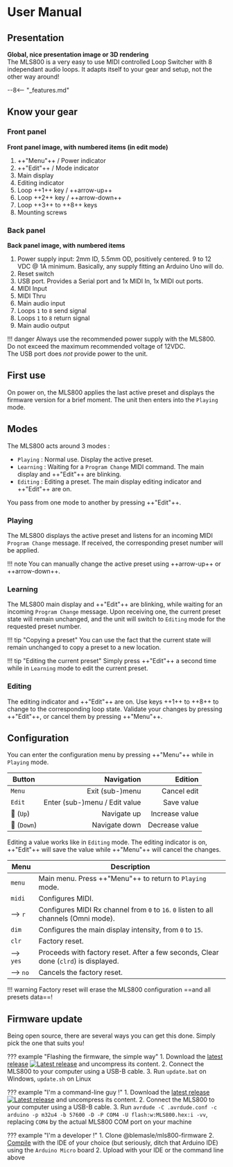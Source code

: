 # User Manual

## Presentation

**Global, nice presentation image or 3D rendering**  
The MLS800 is a very easy to use MIDI controlled Loop Switcher with 8 independant audio loops. It adapts itself to your gear and setup, not the other way around!

--8<-- "_features.md"

## Know your gear

### Front panel

**Front panel image, with numbered items (in edit mode)**

1. ++"Menu"++ / Power indicator
2. ++"Edit"++ / Mode indicator
3. Main display
4. Editing indicator
5. Loop ++1++ key / ++arrow-up++
6. Loop ++2++ key / ++arrow-down++
7. Loop ++3++ to ++8++ keys
8. Mounting screws

### Back panel

**Back panel image, with numbered items**

1. Power supply input: 2mm ID, 5.5mm OD, positively centered. 9 to 12 VDC @ 1A minimum. Basically, any supply fitting an Arduino Uno will do.
2. Reset switch
3. USB port. Provides a Serial port and 1x MIDI In, 1x MIDI out ports. 
4. MIDI Input
5. MIDI Thru
6. Main audio input
7. Loops `1` to `8` send signal
8. Loops `1` to `8` return signal
9. Main audio output

!!! danger
	Always use the recommended power supply with the MLS800.  
	Do not exceed the maximum recommended voltage of 12VDC.  
	The USB port does *not* provide power to the unit.


## First use

On power on, the MLS800 applies the last active preset and displays the firmware version for a brief moment. The unit then enters into the `Playing` mode.

## Modes

The MLS800 acts around 3 modes :

* `Playing` : Normal use. Display the active preset.
* `Learning` : Waiting for a `Program Change` MIDI command. The main display and ++"Edit"++ are blinking.
* `Editing` : Editing a preset. The main display editing indicator and ++"Edit"++ are on.

You pass from one mode to another by pressing ++"Edit"++.  

### Playing

The MLS800 displays the active preset and listens for an incoming MIDI `Program Change` message. If received, the corresponding preset number will be applied.

!!! note
	You can manually change the active preset using ++arrow-up++ or ++arrow-down++.

### Learning

The MLS800 main display and ++"Edit"++ are blinking, while waiting for an incoming `Program Change` message. Upon receiving one, the current preset state will remain unchanged, and the unit will switch to `Editing` mode for the requested preset number.

!!! tip "Copying a preset"
	You can use the fact that the current state will remain unchanged to copy a preset to a new location.

!!! tip "Editing the current preset"
	Simply press ++"Edit"++ a second time while in `Learning` mode to edit the current preset.

### Editing

The editing indicator and ++"Edit"++ are on. Use keys ++1++ to ++8++ to change to the corresponding loop state. Validate your changes by pressing ++"Edit"++, or cancel them by pressing ++"Menu"++.

## Configuration

You can enter the configuration menu by pressing ++"Menu"++ while in `Playing` mode.

| Button 						| Navigation					| Edition			|
|-------------------------------|------------------------------:|------------------:|
|`Menu` 						| Exit (sub-)menu 				| Cancel edit 		|
|`Edit` 						| Enter (sub-)menu / Edit value | Save value 		|
|:arrow_up_small: (`Up`) 		| Navigate up 					| Increase value 	|
|:arrow_down_small: (`Down`) 	| Navigate down 				| Decrease value 	|

Editing a value works like in `Editing` mode. The editing indicator is on, ++"Edit"++ will save the value while ++"Menu"++ will cancel the changes.

| Menu 		| Description																			|
|-----------|---------------------------------------------------------------------------------------|
| `menu`	| Main menu. Press ++"Menu"++ to return to `Playing` mode.								|
| `midi`	| Configures MIDI.																		|
| --> `r`	| Configures MIDI Rx channel from `0` to `16`. `0` listen to all channels (Omni mode). 	|
| `dim`		| Configures the main display intensity, from `0` to `15`.								|
| `clr`		| Factory reset.																		|
| --> `yes`	| Proceeds with factory reset. After a few seconds, Clear done (`clrd`) is displayed.	|
| --> `no`	| Cancels the factory reset.															|

!!! warning
	Factory reset will erase the MLS800 configuration ==and all presets data==!

## Firmware update

Being open source, there are several ways you can get this done. Simply pick the one that suits you!

??? example "Flashing the firmware, the simple way"
	1. Download the [latest release](https://github.com/blemasle/mls800-firmware/releases/latest) [![Latest release](https://img.shields.io/github/release/blemasle/mls800-firmware.svg?maxAge=3600)](https://github.com/blemasle/mls800-firmware/releases/latest) and uncompress its content.
	2. Connect the MLS800 to your computer using a USB-B cable.
	3. Run `update.bat` on Windows, `update.sh` on Linux

??? example "I'm a command-line guy !"
	1. Download the [latest release](https://github.com/blemasle/mls800-firmware/releases/latest) [![Latest release](https://img.shields.io/github/release/blemasle/mls800-firmware.svg?maxAge=3600)](https://github.com/blemasle/mls800-firmware/releases/latest) and uncompress its content.
	2. Connect the MLS800 to your computer using a USB-B cable.
	3. Run `avrdude -C .avrdude.conf -c arduino -p m32u4 -b 57600 -D -P COM4 -U flash:w:MLS800.hex:i -vv`, replacing `COM4` by the actual MLS800 COM port on your machine

??? example "I'm a developer !"
	1. Clone @blemasle/mls800-firmware
	2. [Compile](software.md#compile) with the IDE of your choice (but seriously, ditch that Arduino IDE) using the `Arduino Micro` board
	2. Upload with your IDE or the command line above
